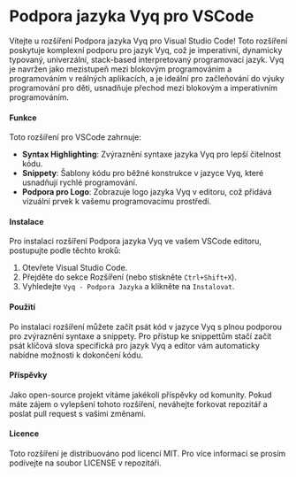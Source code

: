 # Podpora jazyka Vyq pro VSCode

Vítejte u rozšíření Podpora jazyka Vyq pro Visual Studio Code! Toto rozšíření poskytuje komplexní podporu pro jazyk Vyq, což je imperativní, dynamicky typovaný, univerzální, stack-based interpretovaný programovací jazyk. Vyq je navržen jako mezistupeň mezi blokovým programováním a programováním v reálných aplikacích, a je ideální pro začleňování do výuky programování pro děti, usnadňuje přechod mezi blokovým a imperativním programováním.

#### Funkce

Toto rozšíření pro VSCode zahrnuje:
- **Syntax Highlighting**: Zvýraznění syntaxe jazyka Vyq pro lepší čitelnost kódu.
- **Snippety**: Šablony kódu pro běžné konstrukce v jazyce Vyq, které usnadňují rychlé programování.
- **Podpora pro Logo**: Zobrazuje logo jazyka Vyq v editoru, což přidává vizuální prvek k vašemu programovacímu prostředí.

#### Instalace

Pro instalaci rozšíření Podpora jazyka Vyq ve vašem VSCode editoru, postupujte podle těchto kroků:
1. Otevřete Visual Studio Code.
2. Přejděte do sekce Rozšíření (nebo stiskněte `Ctrl+Shift+X`).
3. Vyhledejte `Vyq - Podpora Jazyka` a klikněte na `Instalovat`.

#### Použití

Po instalaci rozšíření můžete začít psát kód v jazyce Vyq s plnou podporou pro zvýraznění syntaxe a snippety. Pro přístup ke snippettům stačí začít psát klíčová slova specifická pro jazyk Vyq a editor vám automaticky nabídne možnosti k dokončení kódu.

#### Příspěvky

Jako open-source projekt vítáme jakékoli příspěvky od komunity. Pokud máte zájem o vylepšení tohoto rozšíření, neváhejte forkovat repozitář a poslat pull request s vašimi změnami.

#### Licence

Toto rozšíření je distribuováno pod licencí MIT. Pro více informací se prosím podívejte na soubor LICENSE v repozitáři.